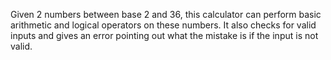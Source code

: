 Given 2 numbers between base 2 and 36, this calculator can perform basic arithmetic and logical operators on these numbers. It also checks for valid inputs and gives an error pointing out what the mistake is if the input is not valid. 
